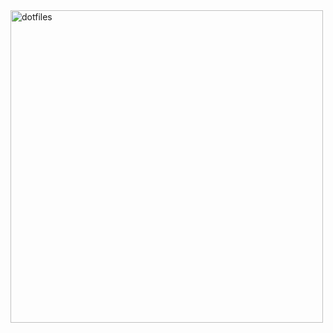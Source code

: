 <img alt="dotfiles" width=500 src="https://twilio-cms-prod.s3.amazonaws.com/images/7iwai15WuuZ-1YLS6UzvVdC4vtbpjLMIoG8kABoHmrNLM.width-1616.png">
